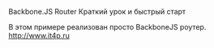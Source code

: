Backbone.JS Router Краткий урок и быстрый старт

В этом примере реализован просто BackboneJS роутер.
http://www.it4p.ru

